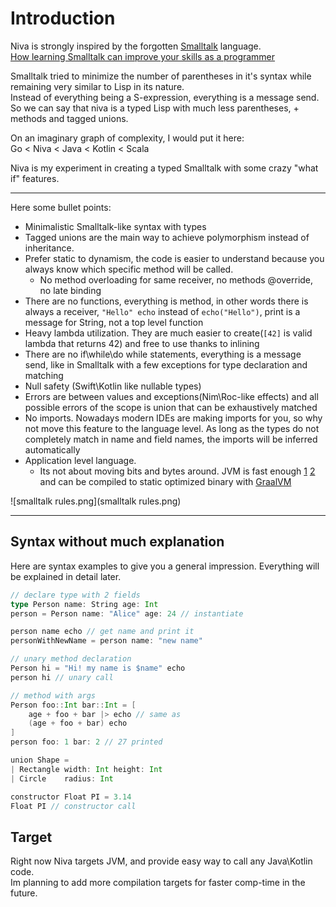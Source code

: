 # Introduction
Niva is strongly inspired by the forgotten [Smalltalk](https://www.codeproject.com/Articles/1241904/Introduction-to-the-Smalltalk-Programming-Language) language.  
[How learning Smalltalk can improve your skills as a programmer](https://medium.com/smalltalk-talk/how-learning-smalltalk-can-improve-your-skills-as-a-programmer-fc5b2f56685)  

Smalltalk tried to minimize the number of parentheses in it's syntax while remaining very similar to Lisp in its nature.  
Instead of everything being a S-expression, everything is a message send.  
So we can say that niva is a typed Lisp with much less parentheses, + methods and tagged unions.    

On an imaginary graph of complexity, I would put it here:  
Go < Niva < Java < Kotlin < Scala



Niva is my experiment in creating a typed Smalltalk with some crazy "what if" features.

-------  
Here some bullet points:
- Minimalistic Smalltalk-like syntax with types
- Tagged unions are the main way to achieve polymorphism instead of inheritance.
- Prefer static to dynamism, the code is easier to understand because you always know which specific method will be called.
  - No method overloading for same receiver, no methods @override, no late binding
- There are no functions, everything is method, in other words there 
is always a receiver, `"Hello" echo` instead of `echo("Hello")`, 
print is a message for String, not a top level function
- Heavy lambda utilization. They are much easier to create(`[42]` is valid lambda that returns 42) and free to use thanks to inlining
- There are no if\while\do while statements, everything is a message send, like in Smalltalk with a few exceptions for type declaration and matching
- Null safety (Swift\Kotlin like nullable types)
- Errors are between values and exceptions(Nim\Roc-like effects) and all possible errors of the scope is union that can be exhaustively matched
- No imports. Nowadays modern IDEs are making imports for you, so why not
move this feature to the language level. As long as the types do not completely match in name and field names, the imports will be inferred automatically
- Application level language. 
  - Its not about moving bits and bytes around. JVM is fast enough [1](https://www.techempower.com/benchmarks/#hw=ph&test=json&section=data-r22) [2](https://github.com/kostya/benchmarks?tab=readme-ov-file#mandelb) and can be compiled to static optimized binary with [GraalVM](https://www.graalvm.org/latest/reference-manual/native-image/)


![smalltalk rules.png](smalltalk rules.png)

---

## Syntax without much explanation
Here are syntax examples to give you a general impression. Everything will be explained in detail later.
```Scala
// declare type with 2 fields
type Person name: String age: Int
person = Person name: "Alice" age: 24 // instantiate

person name echo // get name and print it 
personWithNewName = person name: "new name"

// unary method declaration
Person hi = "Hi! my name is $name" echo
person hi // unary call

// method with args
Person foo::Int bar::Int = [
    age + foo + bar |> echo // same as
    (age + foo + bar) echo 
]
person foo: 1 bar: 2 // 27 printed

union Shape =
| Rectangle width: Int height: Int
| Circle    radius: Int

constructor Float PI = 3.14
Float PI // constructor call
```

## Target
Right now Niva targets JVM, and provide easy way to call any Java\Kotlin code.  
Im planning to add more compilation targets for faster comp-time in the future.